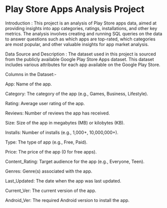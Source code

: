 # Play Store Apps Analysis Project
Introduction :
This project is an analysis of Play Store apps data, aimed at providing insights into app categories, ratings, installations, and other key metrics. The analysis involves creating and running SQL queries on the data to answer questions such as which apps are top-rated, which categories are most popular, and other valuable insights for app market analysis.

Data Source and Description :
The dataset used in this project is sourced from the publicly available Google Play Store Apps dataset. This dataset includes various attributes for each app available on the Google Play Store.

Columns in the Dataset:-

App: Name of the app. 

Category: The category of the app (e.g., Games, Business, Lifestyle).

Rating: Average user rating of the app.

Reviews: Number of reviews the app has received.

Size: Size of the app in megabytes (MB) or kilobytes (KB).

Installs: Number of installs (e.g., 1,000+, 10,000,000+).

Type: The type of app (e.g., Free, Paid).

Price: The price of the app (0 for free apps).

Content_Rating: Target audience for the app (e.g., Everyone, Teen).

Genres: Genre(s) associated with the app.

Last_Updated: The date when the app was last updated.

Current_Ver: The current version of the app.

Android_Ver: The required Android version to install the app.
